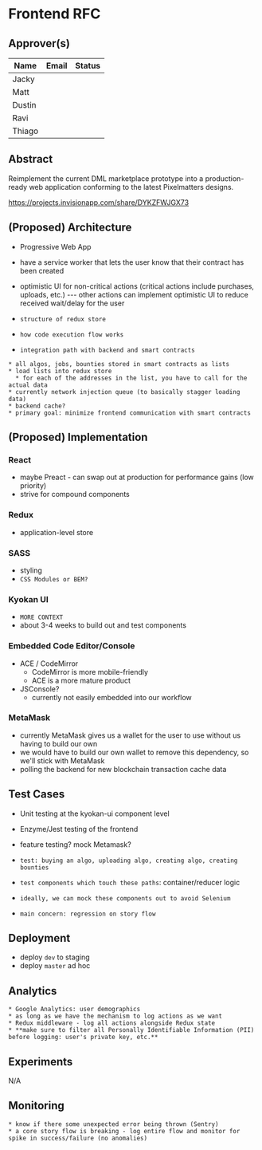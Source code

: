 # Frontend RFC

## Approver(s)

Name | Email | Status
--- | --- | ---
Jacky |
Matt |
Dustin |
Ravi |
Thiago |

## Abstract

Reimplement the current DML marketplace prototype into a production-ready web application conforming to the latest Pixelmatters designs.

https://projects.invisionapp.com/share/DYKZFWJGX73

## (Proposed) Architecture

* Progressive Web App
* have a service worker that lets the user know that their contract has been created
* optimistic UI for non-critical actions (critical actions include purchases, uploads, etc.) --- other actions can implement optimistic UI to reduce received wait/delay for the user

* `structure of redux store`
* `how code execution flow works`
* `integration path with backend and smart contracts`

```
* all algos, jobs, bounties stored in smart contracts as lists
* load lists into redux store
  * for each of the addresses in the list, you have to call for the actual data
* currently network injection queue (to basically stagger loading data)
* backend cache?
* primary goal: minimize frontend communication with smart contracts
```

## (Proposed) Implementation

### React

* maybe Preact - can swap out at production for performance gains (low priority)
* strive for compound components

### Redux

* application-level store

### SASS

* styling
* `CSS Modules or BEM?`

### Kyokan UI

* `MORE CONTEXT`
* about 3-4 weeks to build out and test components

### Embedded Code Editor/Console

* ACE / CodeMirror
  * CodeMirror is more mobile-friendly
  * ACE is a more mature product
* JSConsole?
  * currently not easily embedded into our workflow

### MetaMask

* currently MetaMask gives us a wallet for the user to use without us having to build our own
* we would have to build our own wallet to remove this dependency, so we'll stick with MetaMask
* polling the backend for new blockchain transaction cache data

## Test Cases

* Unit testing at the kyokan-ui component level
* Enzyme/Jest testing of the frontend
* feature testing? mock Metamask?

* `test: buying an algo, uploading algo, creating algo, creating bounties`
* `test components which touch these paths`: container/reducer logic
* `ideally, we can mock these components out to avoid Selenium`
* `main concern: regression on story flow`

## Deployment

* deploy `dev` to staging
* deploy `master` ad hoc

## Analytics

```
* Google Analytics: user demographics
* as long as we have the mechanism to log actions as we want
* Redux middleware - log all actions alongside Redux state
* **make sure to filter all Personally Identifiable Information (PII) before logging: user's private key, etc.**
```

## Experiments

N/A

## Monitoring

```
* know if there some unexpected error being thrown (Sentry)
* a core story flow is breaking - log entire flow and monitor for spike in success/failure (no anomalies)
```

